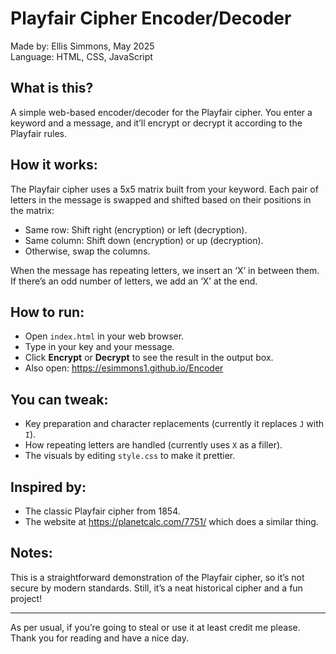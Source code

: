 Playfair Cipher Encoder/Decoder
===============================

Made by: Ellis Simmons, May 2025  
Language: HTML, CSS, JavaScript

What is this?
--------------
A simple web-based encoder/decoder for the Playfair cipher. You enter a keyword and a message, and it’ll encrypt or decrypt it according to the Playfair rules.

How it works:
--------------
The Playfair cipher uses a 5x5 matrix built from your keyword. Each pair of letters in the message is swapped and shifted based on their positions in the matrix:
- Same row: Shift right (encryption) or left (decryption).
- Same column: Shift down (encryption) or up (decryption).
- Otherwise, swap the columns.

When the message has repeating letters, we insert an ‘X’ in between them. If there’s an odd number of letters, we add an ‘X’ at the end.

How to run:
-----------
- Open `index.html` in your web browser.
- Type in your key and your message.
- Click **Encrypt** or **Decrypt** to see the result in the output box.
- Also open: https://esimmons1.github.io/Encoder

You can tweak:
--------------
- Key preparation and character replacements (currently it replaces `J` with `I`).
- How repeating letters are handled (currently uses `X` as a filler).
- The visuals by editing `style.css` to make it prettier.

Inspired by:
------------
- The classic Playfair cipher from 1854.
- The website at https://planetcalc.com/7751/ which does a similar thing.

Notes:
------
This is a straightforward demonstration of the Playfair cipher, so it’s not secure by modern standards. Still, it’s a neat historical cipher and a fun project!

---
As per usual, if you’re going to steal or use it at least credit me please. Thank you for reading and have a nice day.
